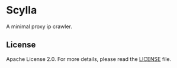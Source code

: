 Scylla
===

A minimal proxy ip crawler.


## License

Apache License 2.0. For more details, please read the [LICENSE](./LICENSE) file.